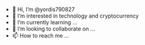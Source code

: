 - 👋 Hi, I’m @yordis790827
- 👀 I’m interested in technology and cryptocurrency 
- 🌱 I’m currently learning ...
- 💞️ I’m looking to collaborate on ...
- 📫 How to reach me ...

<!---
yordis790827/yordis790827 is a ✨ special ✨ repository because its `README.md` (this file) appears on your GitHub profile.
You can click the Preview link to take a look at your changes.
--->
